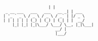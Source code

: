 			              | |
	   _ __ ___   ___   ___   __ _| | ___
	  | '_ ` _ \ / _ \ / _ \ / _` | |/ _ \
	  | | | | | | (_) | (_) | (_| | |  __/
          |_| |_| |_|\___/ \___/ \__, |_|\___|
	                         __/ |
	                         |___/
